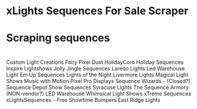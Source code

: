 # xLights Sequences For Sale Scraper
#
#
# Scraping sequences

#
Custom Light Creations
Fairy Pixel Dust
HolidayCoro
Holiday Sequences
Inspire Lightshows
Jolly Jingle Sequences
Laredo Lights
Led Warehouse
Light Em Up Sequences
Lights of the Night
Livermore Lights
Magical Light Shows
Music with Motion
Pixel Pro Displays
Sequence Wizards - (Closed?)
Sequence Depot
Show Sequences
Syracuse Lights
The Sequence Armory (NON-vendor?)
LED Warehouse
Whimsical Light Shows
xTreme Sequences
xLightsSequences - Free
Showtime Bumpers
East Ridge Lights
